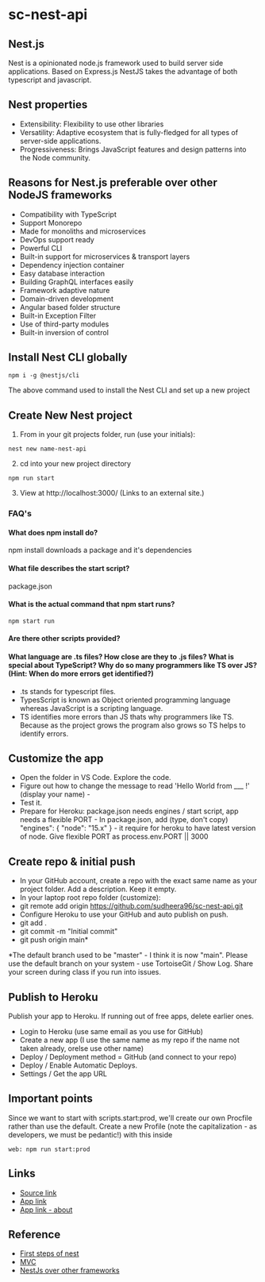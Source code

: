 # sc-nest-api

## Nest.js

Nest is a opinionated node.js framework used to build server side applications. Based on Express.js NestJS takes the advantage of both typescript and javascript. 

## Nest properties

* Extensibility: Flexibility to use other libraries
* Versatility: Adaptive ecosystem that is fully-fledged for all types of server-side applications.
* Progressiveness: Brings JavaScript features and design patterns into the Node community.

## Reasons for Nest.js preferable over other NodeJS frameworks

* Compatibility with TypeScript
* Support Monorepo
* Made for monoliths and microservices
* DevOps support ready
* Powerful CLI
* Built-in support for microservices & transport layers
* Dependency injection container
* Easy database interaction
* Building GraphQL interfaces easily
* Framework adaptive nature
* Domain-driven development
* Angular based folder structure
* Built-in Exception Filter
* Use of third-party modules
* Built-in inversion of control
## Install Nest CLI globally
```
npm i -g @nestjs/cli
```
The above command used to install the Nest CLI and set up a new project 

## Create New Nest project

1. From in your git projects folder, run (use your initials):
```
nest new name-nest-api
```
2. cd into your new project directory
```
npm run start
```
3. View at http://localhost:3000/ (Links to an external site.)

### FAQ's 
#### What does npm install do?
npm install downloads a package and it's dependencies
#### What file describes the start script? 
package.json
#### What is the actual command that npm start runs? 
```
npm start run
```
#### Are there other scripts provided?

#### What language are .ts files? How close are they to .js files? What is special about TypeScript?  Why do so many programmers like TS over JS? (Hint: When do more errors get identified?)
* .ts stands for typescript files. 
* TypesScript is known as Object oriented programming language whereas JavaScript is a scripting language.
* TS identifies more errors than JS thats why programmers like TS. Because as the project grows the program also grows so TS helps to identify errors.

## Customize the app

* Open the folder in VS Code. Explore the code.
* Figure out how to change the message to read 'Hello World from ___ !' (display your name) - 
* Test it. 
* Prepare for Heroku: package.json needs engines / start script, app needs a flexible PORT - In package.json, add (type, don't copy) "engines": { "node": "15.x" } - it require for heroku to have latest version of node. Give flexible PORT as process.env.PORT || 3000

## Create repo & initial push

* In your GitHub account, create a repo with the exact same name as your project folder. Add a description. Keep it empty.
* In your laptop root repo folder (customize): 
* git remote add origin https://github.com/sudheera96/sc-nest-api.git
* Configure Heroku to use your GitHub and auto publish on push.
* git add .
* git commit -m "Initial commit"
* git push origin main*

*The default branch used to be "master" - I think it is now "main". Please use the default branch on your system - use TortoiseGit / Show Log. Share your screen during class if you run into issues.  

## Publish to Heroku

Publish your app to Heroku. If running out of free apps, delete earlier ones. 
* Login to Heroku (use same email as you use for GitHub)
* Create a new app (I use the same name as my repo if the name not taken already, orelse use other name)
* Deploy / Deployment method = GitHub (and connect to your repo)
* Deploy / Enable Automatic Deploys.
* Settings / Get the app URL

## Important points
Since we want to start with scripts.start:prod, we'll create our own Procfile rather than use the default. Create a new Profile (note the capitalization - as developers, we must be pedantic!) with this inside
```
web: npm run start:prod
```
## Links

* [Source link](https://github.com/sudheera96/sc-nest-api)
* [App link](https://sc-nest-api.herokuapp.com/)
* [App link - about](https://sc-nest-api.herokuapp.com/about)

## Reference
* [First steps of nest](https://docs.nestjs.com/first-steps)
* [MVC](https://docs.nestjs.com/techniques/mvc#model-view-controller)
* [NestJs over other frameworks](https://medium.com/habilelabs/why-choose-nest-js-over-other-node-frameworks-68a13fa1e2c8)
